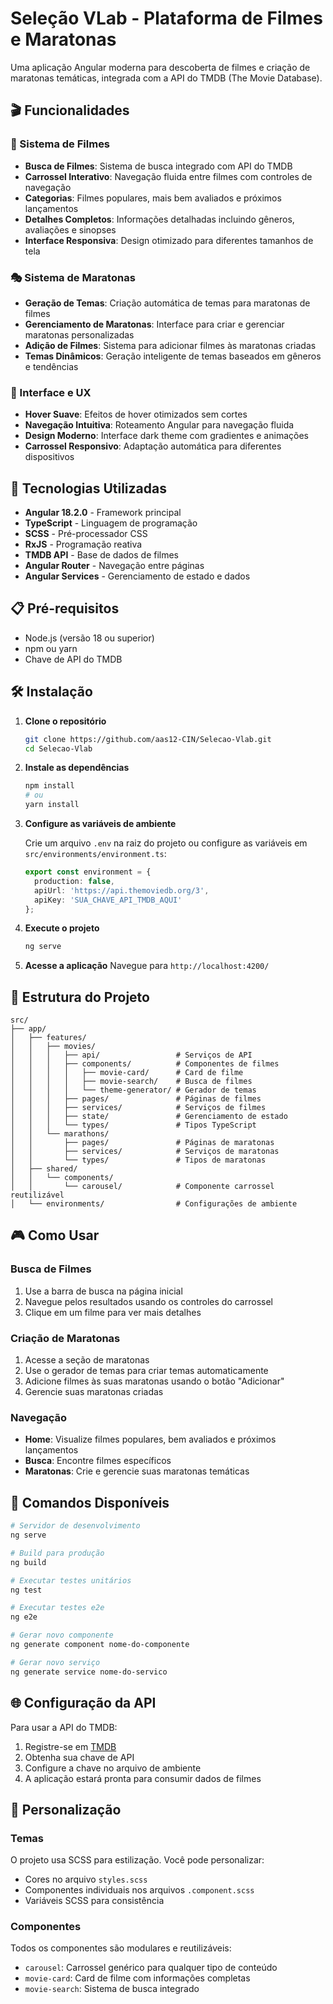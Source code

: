 # Seleção VLab - Plataforma de Filmes e Maratonas

Uma aplicação Angular moderna para descoberta de filmes e criação de maratonas temáticas, integrada com a API do TMDB (The Movie Database).

## 🎬 Funcionalidades

### 🎯 Sistema de Filmes
- **Busca de Filmes**: Sistema de busca integrado com API do TMDB
- **Carrossel Interativo**: Navegação fluida entre filmes com controles de navegação
- **Categorias**: Filmes populares, mais bem avaliados e próximos lançamentos
- **Detalhes Completos**: Informações detalhadas incluindo gêneros, avaliações e sinopses
- **Interface Responsiva**: Design otimizado para diferentes tamanhos de tela

### 🎭 Sistema de Maratonas
- **Geração de Temas**: Criação automática de temas para maratonas de filmes
- **Gerenciamento de Maratonas**: Interface para criar e gerenciar maratonas personalizadas
- **Adição de Filmes**: Sistema para adicionar filmes às maratonas criadas
- **Temas Dinâmicos**: Geração inteligente de temas baseados em gêneros e tendências

### 🎨 Interface e UX
- **Hover Suave**: Efeitos de hover otimizados sem cortes
- **Navegação Intuitiva**: Roteamento Angular para navegação fluida
- **Design Moderno**: Interface dark theme com gradientes e animações
- **Carrossel Responsivo**: Adaptação automática para diferentes dispositivos

## 🚀 Tecnologias Utilizadas

- **Angular 18.2.0** - Framework principal
- **TypeScript** - Linguagem de programação
- **SCSS** - Pré-processador CSS
- **RxJS** - Programação reativa
- **TMDB API** - Base de dados de filmes
- **Angular Router** - Navegação entre páginas
- **Angular Services** - Gerenciamento de estado e dados

## 📋 Pré-requisitos

- Node.js (versão 18 ou superior)
- npm ou yarn
- Chave de API do TMDB

## 🛠️ Instalação

1. **Clone o repositório**
   ```bash
   git clone https://github.com/aas12-CIN/Selecao-Vlab.git
   cd Selecao-Vlab
   ```

2. **Instale as dependências**
   ```bash
   npm install
   # ou
   yarn install
   ```

3. **Configure as variáveis de ambiente**
   
   Crie um arquivo `.env` na raiz do projeto ou configure as variáveis em `src/environments/environment.ts`:
   ```typescript
   export const environment = {
     production: false,
     apiUrl: 'https://api.themoviedb.org/3',
     apiKey: 'SUA_CHAVE_API_TMDB_AQUI'
   };
   ```

4. **Execute o projeto**
   ```bash
   ng serve
   ```

5. **Acesse a aplicação**
   Navegue para `http://localhost:4200/`

## 📁 Estrutura do Projeto

```
src/
├── app/
│   ├── features/
│   │   ├── movies/
│   │   │   ├── api/                 # Serviços de API
│   │   │   ├── components/          # Componentes de filmes
│   │   │   │   ├── movie-card/      # Card de filme
│   │   │   │   ├── movie-search/    # Busca de filmes
│   │   │   │   └── theme-generator/ # Gerador de temas
│   │   │   ├── pages/               # Páginas de filmes
│   │   │   ├── services/            # Serviços de filmes
│   │   │   ├── state/               # Gerenciamento de estado
│   │   │   └── types/               # Tipos TypeScript
│   │   └── marathons/
│   │       ├── pages/               # Páginas de maratonas
│   │       ├── services/            # Serviços de maratonas
│   │       └── types/               # Tipos de maratonas
│   ├── shared/
│   │   └── components/
│   │       └── carousel/            # Componente carrossel reutilizável
│   └── environments/                # Configurações de ambiente
```

## 🎮 Como Usar

### Busca de Filmes
1. Use a barra de busca na página inicial
2. Navegue pelos resultados usando os controles do carrossel
3. Clique em um filme para ver mais detalhes

### Criação de Maratonas
1. Acesse a seção de maratonas
2. Use o gerador de temas para criar temas automaticamente
3. Adicione filmes às suas maratonas usando o botão "Adicionar"
4. Gerencie suas maratonas criadas

### Navegação
- **Home**: Visualize filmes populares, bem avaliados e próximos lançamentos
- **Busca**: Encontre filmes específicos
- **Maratonas**: Crie e gerencie suas maratonas temáticas

## 🔧 Comandos Disponíveis

```bash
# Servidor de desenvolvimento
ng serve

# Build para produção
ng build

# Executar testes unitários
ng test

# Executar testes e2e
ng e2e

# Gerar novo componente
ng generate component nome-do-componente

# Gerar novo serviço
ng generate service nome-do-servico
```

## 🌐 Configuração da API

Para usar a API do TMDB:

1. Registre-se em [TMDB](https://www.themoviedb.org/settings/api)
2. Obtenha sua chave de API
3. Configure a chave no arquivo de ambiente
4. A aplicação estará pronta para consumir dados de filmes

## 🎨 Personalização

### Temas
O projeto usa SCSS para estilização. Você pode personalizar:
- Cores no arquivo `styles.scss`
- Componentes individuais nos arquivos `.component.scss`
- Variáveis SCSS para consistência

### Componentes
Todos os componentes são modulares e reutilizáveis:
- `carousel`: Carrossel genérico para qualquer tipo de conteúdo
- `movie-card`: Card de filme com informações completas
- `movie-search`: Sistema de busca integrado






